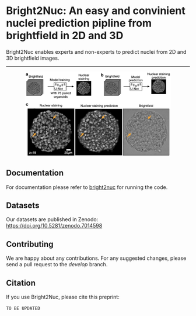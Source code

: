 # Bright2Nuc: An easy and convinient nuclei prediction pipline from brightfield in 2D and 3D

Bright2Nuc enables experts and non-experts to predict nuclei from 2D and 3D brightfield images.

---------------------------------------------------------------------

<p align="center">
  <img src="Figure1.png"  width="400" />
</p>

## Documentation

For documentation please refer to [bright2nuc](bright2nuc) for running the code.

## Datasets
Our datasets are published in Zenodo: https://doi.org/10.5281/zenodo.7014598

## Contributing
We are happy about any contributions. For any suggested changes, please send a pull request to the *develop* branch.

## Citation
If you use Bright2Nuc, please cite this preprint:

```
TO BE UPDATED
```
